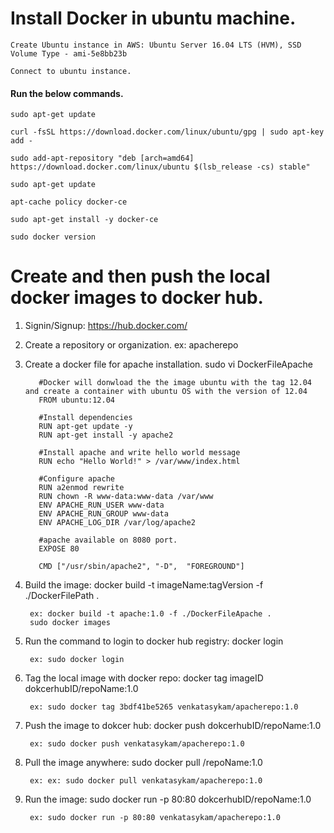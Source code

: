 # Install Docker in ubuntu machine.
    
    Create Ubuntu instance in AWS: Ubuntu Server 16.04 LTS (HVM), SSD Volume Type - ami-5e8bb23b
    
    Connect to ubuntu instance.
    
#### Run the below commands.

    sudo apt-get update

    curl -fsSL https://download.docker.com/linux/ubuntu/gpg | sudo apt-key add -

    sudo add-apt-repository "deb [arch=amd64] https://download.docker.com/linux/ubuntu $(lsb_release -cs) stable"

    sudo apt-get update

    apt-cache policy docker-ce

    sudo apt-get install -y docker-ce

    sudo docker version
        
# Create and then push the local docker images to docker hub.

1. Signin/Signup: https://hub.docker.com/

2. Create a repository or organization. ex: apacherepo

3. Create a docker file for apache installation.
    sudo vi DockerFileApache
    
          #Docker will donwload the the image ubuntu with the tag 12.04 and create a container with ubuntu OS with the version of 12.04
          FROM ubuntu:12.04

          #Install dependencies
          RUN apt-get update -y
          RUN apt-get install -y apache2

          #Install apache and write hello world message
          RUN echo "Hello World!" > /var/www/index.html

          #Configure apache
          RUN a2enmod rewrite
          RUN chown -R www-data:www-data /var/www
          ENV APACHE_RUN_USER www-data
          ENV APACHE_RUN_GROUP www-data
          ENV APACHE_LOG_DIR /var/log/apache2

          #apache available on 8080 port.
          EXPOSE 80

          CMD ["/usr/sbin/apache2", "-D",  "FOREGROUND"]
    
4. Build the image: docker build -t imageName:tagVersion -f ./DockerFilePath .

        ex: docker build -t apache:1.0 -f ./DockerFileApache .
        sudo docker images
   
5. Run the command to login to docker hub registry: docker login

        ex: sudo docker login

6. Tag the local image with docker repo: docker tag imageID dokcerhubID/repoName:1.0

        ex: sudo docker tag 3bdf41be5265 venkatasykam/apacherepo:1.0

7. Push the image to dokcer hub: docker push dokcerhubID/repoName:1.0

        ex: sudo docker push venkatasykam/apacherepo:1.0
        
8. Pull the image anywhere: sudo docker pull <dokcerhubID>/repoName:1.0
    
        ex: ex: sudo docker pull venkatasykam/apacherepo:1.0

9. Run the image: sudo docker run -p 80:80 dokcerhubID/repoName:1.0

        ex: sudo docker run -p 80:80 venkatasykam/apacherepo:1.0

